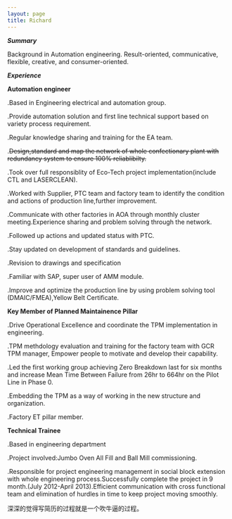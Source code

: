```yaml
---
layout: page
title: Richard
---
```


___Summary___
   
Background in Automation engineering. Result-oriented, communicative, flexible, creative, and consumer-oriented.

___Experience___
  
  
__Automation engineer__

.Based in Engineering electrical and automation group.

.Provide automation solution and first line technical support based on variety process requirement.

.Regular knowledge sharing and training for the EA team.


.~~Design,standard and map the network of whole confectionary plant with redundancy system to ensure 100% reliablibilty.~~


.Took over full responsiblity of Eco-Tech project implementation(include CTL and LASERCLEAN).

.Worked with Supplier, PTC team and factory team to identify the condition and actions of production line,further improvement.

.Communicate with other factories in AOA through monthly cluster meeting.Experience sharing and problem solving through the network.

.Followed up actions and updated status with PTC.
    
.Stay updated on development of standards and guidelines.
  
.Revision to drawings and specification

.Familiar with SAP, super user of AMM module.

.Improve and optimize the production line by using problem solving tool (DMAIC/FMEA),Yellow Belt Certificate.

__Key Member of Planned Maintainence Pillar__

.Drive Operational Excellence and coordinate the TPM implementation in engineering.

.TPM methdology evaluation and training for the factory team with GCR TPM manager, Empower people to motivate and develop their capability.

.Led the first working group achieving Zero Breakdown last for six months and increase Mean Time Between Failure from 26hr to 664hr on the Pilot Line in Phase 0.

.Embedding the TPM as a way of working in the new structure and organization.


.Factory ET pillar member.
  
  
__Technical Trainee__	
  
.Based in engineering department

.Project involved:Jumbo Oven All Fill and Ball Mill commissioning.

.Responsible for project engineering management in social block extension with whole engineering process.Successfully complete the project in 9 month.(July 2012-April 2013).Efficient communication with cross functional team and elimination of hurdles in time to keep project moving smoothly.


>
深深的觉得写简历的过程就是一个吹牛逼的过程。
 
  


